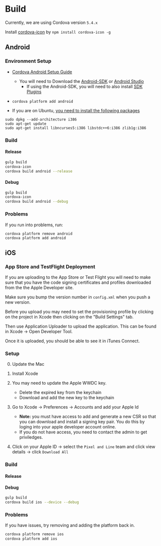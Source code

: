 # Build

Currently, we are using Cordova version `5.4.x`

Install [cordova-icon](https://www.npmjs.com/package/cordova-icon) by `npm install cordova-icon -g`

## Android

### Environment Setup
  * [Cordova Android Setup Guide](https://cordova.apache.org/docs/en/5.4.0/guide/platforms/android/index.html)
    * You will need to Download the [Android-SDK](http://developer.android.com/sdk/installing/index.html?pkg=tools) or [Android Studio](http://developer.android.com/sdk/index.html)
        * If using the Android-SDK, you will need to also install [SDK Plugins](http://developer.android.com/sdk/installing/adding-packages.html)
       
  * `cordova platform add android`
  
  * If you are on Ubuntu, [you need to install the following packages](http://developer.android.com/sdk/installing/index.html?pkg=tools)
  
```shell
sudo dpkg --add-architecture i386
sudo apt-get update
sudo apt-get install libncurses5:i386 libstdc++6:i386 zlib1g:i386
```
 
### Build

#### Release


```bash
gulp build
cordova-icon
cordova build android --release
```

#### Debug


```bash
gulp build
cordova-icon
cordova build android --debug
```


### Problems

If you run into problems, run: 

```shell
cordova platform remove android
cordova platform add android
```
  

## iOS

### App Store and TestFlight Deployment

If you are uploading to the App Store or Test Flight you will need to make sure that you have the code signing certificates and profiles downloaded
from the the Apple Developer site.

Make sure you bump the version number in `config.xml` when you push a new version.

Before you upload you may need to set the provisioning profile by clicking on the project in Xcode then clicking on the "Build Settings" tab.

Then use Application Uploader to upload the application.  This can be found in Xcode -> Open Developer Tool.

Once it is uploaded, you should be able to see it in iTunes Connect.

### Setup

0. Update the Mac
1. Install Xcode
2. You may need to update the Apple WWDC key.
   * Delete the expired key from the keychain
   * Download and add the new key to the keychain
3. Go to Xcode -> Preferences -> Accounts and add your Apple Id
    * **Note:** you must have access to add and generate a new CSR so that you can download and install a signing key pair.
    You do this by loging into your apple developer account online.
    * If you do not have access, you need to contact the admin to get priviledges.

4. Click on your Apple ID -> select the `Pixel and Line` team and click view details -> click `Download All`


### Build

#### Release

#### Debug

```bash
gulp build
cordova build ios --device --debug
```


### Problems

If you have issues, try removing and adding the platform back in.

```bash
cordova platform remove ios
cordova platform add ios
```

